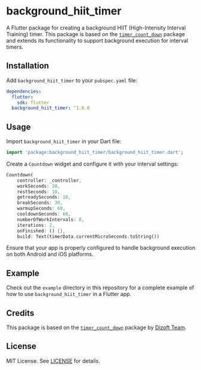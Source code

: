 # background_hiit_timer

A Flutter package for creating a background HIIT (High-Intensity Interval Training) timer. This package is based on the [`timer_count_down`](https://pub.dev/packages/timer_count_down) package and extends its functionality to support background execution for interval timers.

## Installation

Add `background_hiit_timer` to your `pubspec.yaml` file:

```yaml
dependencies:
  flutter:
    sdk: flutter
  background_hiit_timer: ^1.0.0
```

## Usage

Import `background_hiit_timer` in your Dart file:

```dart
import 'package:background_hiit_timer/background_hiit_timer.dart';
```

Create a `Countdown` widget and configure it with your interval settings:

```dart
Countdown(
    controller: _controller,
    workSeconds: 20,
    restSeconds: 10,
    getreadySeconds: 10,
    breakSeconds: 30,
    warmupSeconds: 60,
    cooldownSeconds: 60,
    numberOfWorkIntervals: 8,
    iterations: 2,
    onFinished: () {},
    build: Text(timerData.currentMicroSeconds.toString())
```

Ensure that your app is properly configured to handle background execution on both Android and iOS platforms.

## Example

Check out the `example` directory in this repository for a complete example of how to use `background_hiit_timer` in a Flutter app.

## Credits

This package is based on the [`timer_count_down`](https://pub.dev/packages/timer_count_down) package by [Dizoft Team](https://github.com/DizoftTeam).

## License

MIT License. See [LICENSE](LICENSE) for details.